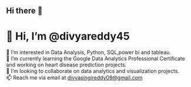 ## Hi there 👋

# 👋 Hi, I’m @divyareddy45 
👀 I’m interested in Data Analysis, Python, SQL,power bi and tableau.  
🌱 I’m currently learning the Google Data Analytics Professional Certificate and working on heart disease prediction projects.  
💞️ I’m looking to collaborate on data analytics and visualization projects.  
📫 Reach me via email at divyasingireddy09@gmail.com  
